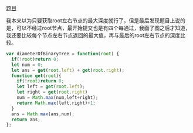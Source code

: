[题目](https://leetcode.cn/problems/diameter-of-binary-tree/)

我本来以为只要获取root左右节点的最大深度就行了，但是最后发现题目上说的是，可以不经过root节点，最开始提交也是有四个每通过，我画了图之后才知道，我还要比较每个节点左右节点返回的最大值，再与最后的root左右节点的深度比较。
```js
var diameterOfBinaryTree = function(root) {
  if(!root)return 0;
  let num = 0;
  let ans = get(root.left) + get(root.right);
  function get(root){
    if(!root)return 0;
    let left = get(root.left);
    let right = get(root.right)
    num = Math.max(num,left+right);
    return Math.max(left,right)+1;
  }
  ans = Math.max(ans,num);
  return ans;
};
```